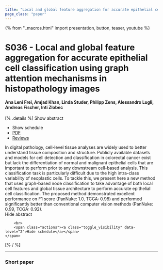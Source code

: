 ```yaml
---
title: "Local and global feature aggregation for accurate epithelial cell classification using graph attention mechanisms in histopathology images"
page_class: "paper"
---
```


{% from "_macros.html" import presentation, button, teaser, youtube %}

# S036 - Local and global feature aggregation for accurate epithelial cell classification using graph attention mechanisms in histopathology images

#### Ana Leni Frei, Amjad Khan, Linda Studer, Philipp Zens, Alessandro Lugli, Andreas Fischer, Inti Zlobec

[% .details %]
<a class="toggle_visibility" data-selector=".abstract" data-level="3">Show abstract</a>
- <a class="toggle_visibility" data-selector=".schedule" data-level="3">Show schedule</a>
- <a href="https://openreview.net/pdf?id=HlkroJOY-J">PDF</a>
- <a href="https://openreview.net/forum?id=HlkroJOY-J">Reviews</a>

<p>
    <span class="abstract">
        In digital pathology, cell-level tissue analyses are widely used to better understand tissue composition and structure. Publicly available datasets and models for cell detection and classification in colorectal cancer exist but lack the differentiation of normal and malignant epithelial cells that are important to perform prior to any downstream cell-based analysis. This classification task is particularly difficult due to the high intra-class variability of neoplastic cells. To tackle this, we present here a new method that uses graph-based node classification to take advantage of both local cell features and global tissue architecture to perform accurate epithelial cell classification. The proposed method demonstrated excellent performance on F1 score (PanNuke: 1.0, TCGA: 0.98) and performed significantly better than conventional computer vision methods (PanNuke: 0.99, TCGA: 0.92).
        <br>
        <span class="actions"><a class="toggle_visibility" data-level="2">Hide abstract</a></span>
    </span>
</p>

<p>
    <span class="schedule">
        
        <br>
        <span class="actions"><a class="toggle_visibility" data-level="2">Hide schedule</a></span>
    </span>
</p>
[% / %]

---


### Short paper

